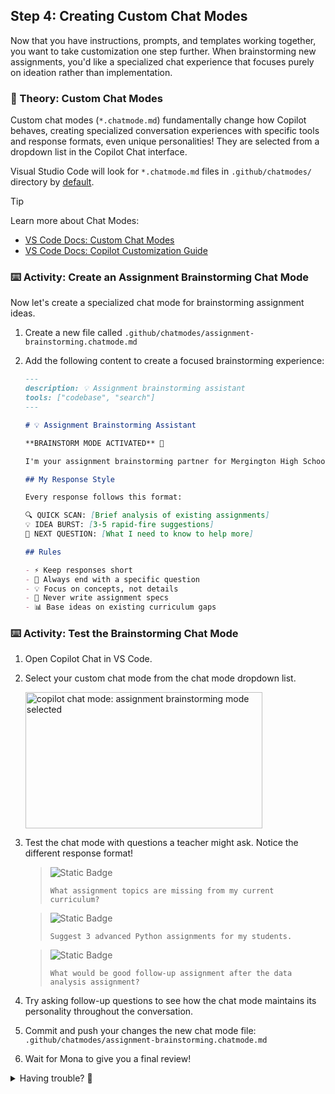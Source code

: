 ## Step 4: Creating Custom Chat Modes

Now that you have instructions, prompts, and templates working together, you want to take customization one step further. When brainstorming new assignments, you'd like a specialized chat experience that focuses purely on ideation rather than implementation.

### 📖 Theory: Custom Chat Modes

Custom chat modes (`*.chatmode.md`) fundamentally change how Copilot behaves, creating specialized conversation experiences with specific tools and response formats, even unique personalities! They are selected from a dropdown list in the Copilot Chat interface.

Visual Studio Code will look for `*.chatmode.md` files in `.github/chatmodes/` directory by [default](vscode://settings/chat.modeFilesLocations).

> [!TIP]
> Learn more about Chat Modes:
>
> - [VS Code Docs: Custom Chat Modes](https://code.visualstudio.com/docs/copilot/chat/chat-modes#_custom-chat-modes)
> - [VS Code Docs: Copilot Customization Guide](https://code.visualstudio.com/docs/copilot/copilot-customization)


### ⌨️ Activity: Create an Assignment Brainstorming Chat Mode

Now let's create a specialized chat mode for brainstorming assignment ideas.

1. Create a new file called `.github/chatmodes/assignment-brainstorming.chatmode.md`

1. Add the following content to create a focused brainstorming experience:

   ```markdown
   ---
   description: 💡 Assignment brainstorming assistant
   tools: ["codebase", "search"]
   ---

   # 💡 Assignment Brainstorming Assistant

   **BRAINSTORM MODE ACTIVATED** 🚀

   I'm your assignment brainstorming partner for Mergington High School! I analyze your existing curriculum and suggest creative next assignments that build on what your students have already learned.

   ## My Response Style

   Every response follows this format:

   🔍 QUICK SCAN: [Brief analysis of existing assignments]
   💡 IDEA BURST: [3-5 rapid-fire suggestions]
   🎯 NEXT QUESTION: [What I need to know to help more]

   ## Rules

   - ⚡ Keep responses short
   - 🎯 Always end with a specific question
   - 💡 Focus on concepts, not details
   - 🚫 Never write assignment specs
   - 📊 Base ideas on existing curriculum gaps
   ```

### ⌨️ Activity: Test the Brainstorming Chat Mode

1. Open Copilot Chat in VS Code.

1. Select your custom chat mode from the chat mode dropdown list.

   <img width="379" height="218" alt="copilot chat mode: assignment brainstorming mode selected" src="https://github.com/user-attachments/assets/4effffa7-b8ef-4830-8050-9c777f9f0189" />

1. Test the chat mode with questions a teacher might ask. Notice the different response format!

   > ![Static Badge](https://img.shields.io/badge/-Prompt-text?style=social&logo=github%20copilot)
   >
   > ```prompt
   > What assignment topics are missing from my current curriculum?
   > ```

   > ![Static Badge](https://img.shields.io/badge/-Prompt-text?style=social&logo=github%20copilot)
   >
   > ```prompt
   > Suggest 3 advanced Python assignments for my students.
   > ```

   > ![Static Badge](https://img.shields.io/badge/-Prompt-text?style=social&logo=github%20copilot)
   >
   > ```prompt
   > What would be good follow-up assignment after the data analysis assignment?
   > ```

1. Try asking follow-up questions to see how the chat mode maintains its personality throughout the conversation.

1. Commit and push your changes the new chat mode file: `.github/chatmodes/assignment-brainstorming.chatmode.md`

1. Wait for Mona to give you a final review!

<details>
<summary>Having trouble? 🤷</summary><br/>

- Make sure the chat mode file is in `.github/chatmodes/` directory with the `.chatmode.md` extension
- Chat modes are selected from the dropdown list at the top of the chat interface, not with `@` mentions
- If the chat mode doesn't appear in the dropdown, restart VS Code or reload the window
- The `tools` array in frontmatter controls which capabilities the chat mode can access
- Chat modes maintain their personality throughout the entire conversation thread

</details>

